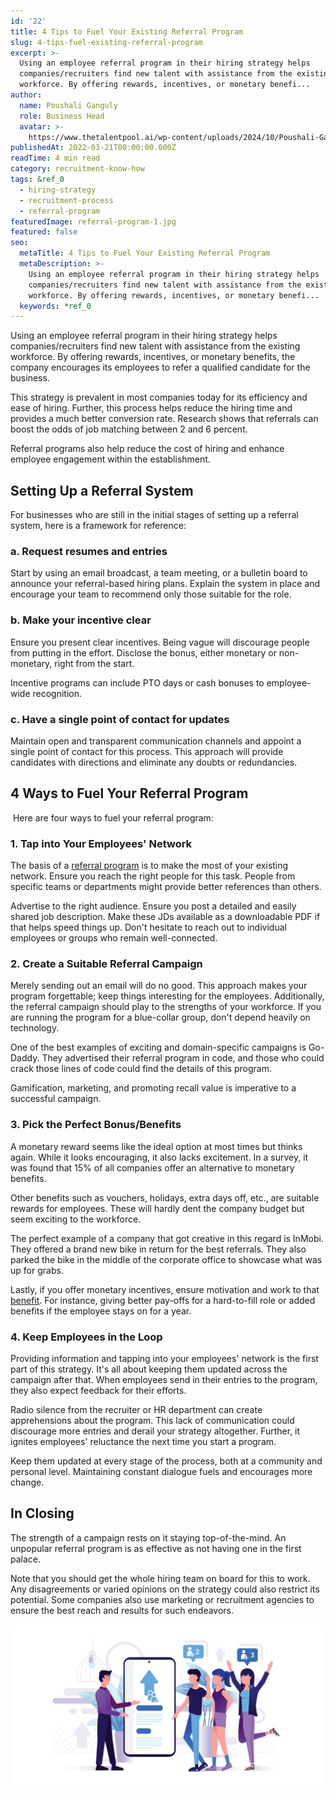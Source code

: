 ```yaml
---
id: '22'
title: 4 Tips to Fuel Your Existing Referral Program
slug: 4-tips-fuel-existing-referral-program
excerpt: >-
  Using an employee referral program in their hiring strategy helps
  companies/recruiters find new talent with assistance from the existing
  workforce. By offering rewards, incentives, or monetary benefi...
author:
  name: Poushali Ganguly
  role: Business Head
  avatar: >-
    https://www.thetalentpool.ai/wp-content/uploads/2024/10/Poushali-Gangulyimage.webp
publishedAt: 2022-03-21T00:00:00.000Z
readTime: 4 min read
category: recruitment-know-how
tags: &ref_0
  - hiring-strategy
  - recruitment-process
  - referral-program
featuredImage: referral-program-1.jpg
featured: false
seo:
  metaTitle: 4 Tips to Fuel Your Existing Referral Program
  metaDescription: >-
    Using an employee referral program in their hiring strategy helps
    companies/recruiters find new talent with assistance from the existing
    workforce. By offering rewards, incentives, or monetary benefi...
  keywords: *ref_0
---
```


Using an employee referral program in their hiring strategy helps companies/recruiters find new talent with assistance from the existing workforce. By offering rewards, incentives, or monetary benefits, the company encourages its employees to refer a qualified candidate for the business. 

<!--more-->

This strategy is prevalent in most companies today for its efficiency and ease of hiring. Further, this process helps reduce the hiring time and provides a much better conversion rate. Research shows that referrals can boost the odds of job matching between 2 and 6 percent. 

Referral programs also help reduce the cost of hiring and enhance employee engagement within the establishment.  

## **Setting Up a Referral System** 

For businesses who are still in the initial stages of setting up a referral system, here is a framework for reference: 

### **a. Request resumes and entries** 

Start by using an email broadcast, a team meeting, or a bulletin board to announce your referral-based hiring plans. Explain the system in place and encourage your team to recommend only those suitable for the role. 

### **b. Make your incentive clear**

Ensure you present clear incentives. Being vague will discourage people from putting in the effort. Disclose the bonus, either monetary or non-monetary, right from the start. 

Incentive programs can include PTO days or cash bonuses to employee-wide recognition. 

### **c. Have a single point of contact for updates**

Maintain open and transparent communication channels and appoint a single point of contact for this process. This approach will provide candidates with directions and eliminate any doubts or redundancies. 

## **4 Ways to Fuel Your Referral Program**

 Here are four ways to fuel your referral program:

### 1\. **Tap into Your Employees' Network** 

The basis of a [referral program](https://www.thetalentpool.ai/employee-referral-software/) is to make the most of your existing network. Ensure you reach the right people for this task. People from specific teams or departments might provide better references than others.

Advertise to the right audience. Ensure you post a detailed and easily shared job description. Make these JDs available as a downloadable PDF if that helps speed things up. Don't hesitate to reach out to individual employees or groups who remain well-connected.  

### 2\. **Create a Suitable Referral Campaign**

Merely sending out an email will do no good. This approach makes your program forgettable; keep things interesting for the employees. Additionally, the referral campaign should play to the strengths of your workforce. If you are running the program for a blue-collar group, don't depend heavily on technology. 

One of the best examples of exciting and domain-specific campaigns is Go-Daddy. They advertised their referral program in code, and those who could crack those lines of code could find the details of this program.  

Gamification, marketing, and promoting recall value is imperative to a successful campaign. 

### 3\. **Pick the Perfect Bonus/Benefits**

A monetary reward seems like the ideal option at most times but thinks again. While it looks encouraging, it also lacks excitement. In a survey, it was found that 15% of all companies offer an alternative to monetary benefits. 

Other benefits such as vouchers, holidays, extra days off, etc., are suitable rewards for employees. These will hardly dent the company budget but seem exciting to the workforce.  

The perfect example of a company that got creative in this regard is InMobi. They offered a brand new bike in return for the best referrals. They also parked the bike in the middle of the corporate office to showcase what was up for grabs.

Lastly, if you offer monetary incentives, ensure motivation and work to that [benefit](https://www.thetalentpool.ai/recruitment-management-software-benefits.html). For instance, giving better pay-offs for a hard-to-fill role or added benefits if the employee stays on for a year. 

### 4\. **Keep Employees in the Loop** 

Providing information and tapping into your employees' network is the first part of this strategy. It's all about keeping them updated across the campaign after that. When employees send in their entries to the program, they also expect feedback for their efforts. 

Radio silence from the recruiter or HR department can create apprehensions about the program. This lack of communication could discourage more entries and derail your strategy altogether. Further, it ignites employees' reluctance the next time you start a program. 

Keep them updated at every stage of the process, both at a community and personal level. Maintaining constant dialogue fuels and encourages more change. 

## **In Closing**

The strength of a campaign rests on it staying top-of-the-mind. An unpopular referral program is as effective as not having one in the first palace. 

Note that you should get the whole hiring team on board for this to work. Any disagreements or varied opinions on the strategy could also restrict its potential. Some companies also use marketing or recruitment agencies to ensure the best reach and results for such endeavors. 

![referral-program](images/referral-program-1-1024x537.jpg)

